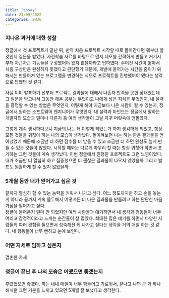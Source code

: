 ```yaml
---
title: "essay"
date: 24/09/2022
categories: SWJG
---
```


### 지나온 과거에 대한 성찰
정글에서 첫 프로젝트가 끝난 뒤, 만약 처음 프로젝트 시작할 때로 돌아간다면 뭐부터 할 것인지 질문을 받았다. 사전학습 자료를 바탕으로 먼저 데모를 간략하게 만들고 거기서부터 차근차근 기능들을 구성했어야 됐지 않을까라고 답하였다. 주어진 시간이 짧아서 처음 구상만큼 완성하지 못했다고 판단했기 때문에, 개발에 들어가는 시간을 줄이기 위해서는 만들어져 있는 프로그램을 변경하는 식으로 프로젝트를 진행했어야 됐다는 생각으로 답했던 것 같다.   

사실 이미 발표하기 전부터 프로젝트 결과물에 대해서 나혼자 만족을 못한 상태였는데 그 질문을 받고나서 그동안 해온 공부는 무엇이고 나에게 남은 지식은 무엇인지, 내 실력을 증명할 수 있는 방법은 무엇인지, 어떻게 해야 지금보다 나은 사람이 될 수 있는지, 정글에서 원하는 소프트웨어 엔지니어가 무엇인지, 내 실력과 마인드는 정글에서 말하는 개발자의 모습과 얼마나 다른지 등 여러 생각들이 그날 자꾸 머릿속에 맴돌았다.    

그렇게 계속 생각하다보니 지금의 나는 왜 이렇게 되었는가 까지 생각하게 되었고, 항상 모든 것들을 귀찮아 하는 나의 모습이 생각났다. 돌이켜보면 나는 하는 만큼 결과물을 얻어냈었기 때문에 조금만 더 하면 점수를 더 받을 수 있고 조금만 더 하면 완성도 높게 만들 수 있는 것들이 많았다. 시작할 때와는 다르게 마무리 할 때는 항상 귀찮아 하면서 포기하는 그런 것들이 계속 생각났다. 이번 정글에서 진행한 프로젝트도 그런 느낌이었다. 내가 조금만 더 열심히 하고 집중했으면 더 괜찮은 결과물이 나오지 않았을까 그리고 발표도 원활하게 할 수 있지 않았을까.   




### 5개월 동안 내가 얻어가고 싶은 것
끝까지 열심히 할 수 있는 능력을 키워서 나가고 싶다. 어느 정도까지만 하고 손을 놓는 게 아니라 끝까지 계속 몰두해서 어떻게든 더 나은 결과물을 만들려고 하는 단단한 마음가짐을 얻어가고 싶다.    
정글에 들어온지 얼마 안 되었지만 여러 사람들과 얘기하면서 내 생각과 행동들이 너무 어리고 감정적이라고 느끼는 순간들이 참 많았다. 최대한 많은 얘기를 하면서 다양한 사람들의 여러 경험을 들으면서 성숙해진 뒤 나가고 싶다는 생각을 거의 매일 하는 것 같다. 내 행동들이 너무 뻔하고 눈에 보인다.

### 어떤 자세로 임하고 싶은지   
겸손한 자세



### 정글이 끝난 후 나의 모습은 어땠으면 좋겠는지
후련했으면 좋겠다. 하는 내내 매일이 너무 힘들어고 괴로워서, 끝나고 나면 큰 거 하나 해치운 그런 기분을 느끼고 있으면 5개월 잘 보냈다고 생각한다. 
